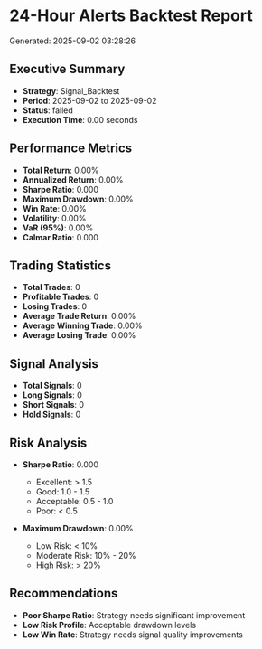 
# 24-Hour Alerts Backtest Report
Generated: 2025-09-02 03:28:26

## Executive Summary
- **Strategy**: Signal_Backtest
- **Period**: 2025-09-02 to 2025-09-02
- **Status**: failed
- **Execution Time**: 0.00 seconds

## Performance Metrics
- **Total Return**: 0.00%
- **Annualized Return**: 0.00%
- **Sharpe Ratio**: 0.000
- **Maximum Drawdown**: 0.00%
- **Win Rate**: 0.00%
- **Volatility**: 0.00%
- **VaR (95%)**: 0.00%
- **Calmar Ratio**: 0.000

## Trading Statistics
- **Total Trades**: 0
- **Profitable Trades**: 0
- **Losing Trades**: 0
- **Average Trade Return**: 0.00%
- **Average Winning Trade**: 0.00%
- **Average Losing Trade**: 0.00%

## Signal Analysis
- **Total Signals**: 0
- **Long Signals**: 0
- **Short Signals**: 0
- **Hold Signals**: 0

## Risk Analysis
- **Sharpe Ratio**: 0.000 
  - Excellent: > 1.5
  - Good: 1.0 - 1.5
  - Acceptable: 0.5 - 1.0
  - Poor: < 0.5

- **Maximum Drawdown**: 0.00%
  - Low Risk: < 10%
  - Moderate Risk: 10% - 20%
  - High Risk: > 20%

## Recommendations
- **Poor Sharpe Ratio**: Strategy needs significant improvement
- **Low Risk Profile**: Acceptable drawdown levels
- **Low Win Rate**: Strategy needs signal quality improvements
